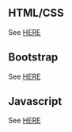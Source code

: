 

## HTML/CSS

See [HERE](/src/CSS/readme.md)

## Bootstrap

See [HERE](/src/BS/_readme.md)

## Javascript

See [HERE](/src/JS/_readme.md)
